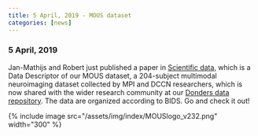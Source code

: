 ```yaml
---
title: 5 April, 2019 - MOUS dataset
categories: [news]
---
```


### 5 April, 2019

Jan-Mathijs and Robert just published a paper in [Scientific data](https://www.nature.com/articles/s41597-019-0020-y), which is a Data Descriptor of our MOUS dataset, a 204-subject multimodal neuroimaging dataset collected by MPI and DCCN researchers, which is now shared with the wider research community at our [Donders data repository](https://data.donders.ru.nl/collections/di/dccn/DSC_3011020.09_236). The data are organized according to BIDS. Go and check it out!

{% include image src="/assets/img/index/MOUSlogo_v232.png" width="300" %}
